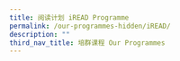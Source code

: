```yaml
---
title: 阅读计划 iREAD Programme
permalink: /our-programmes-hidden/iREAD/
description: ""
third_nav_title: 培群课程 Our Programmes
---
```

